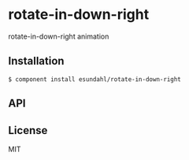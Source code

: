 
# rotate-in-down-right

  rotate-in-down-right animation

## Installation

    $ component install esundahl/rotate-in-down-right

## API

   

## License

  MIT
